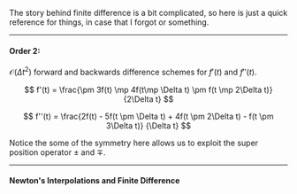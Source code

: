 The story behind finite difference is a bit complicated, so here is just a quick reference for things, in case that I forgot or something. 

---

#### Order 2: 

$\mathcal{O}(\Delta t^2)$ forward and backwards difference schemes for $f'(t)$ and $f''(t)$. 

$$
f'(t) = \frac{\pm 3f(t) \mp  4f(t\mp \Delta t) \pm f(t \mp 2\Delta t)}
{2\Delta t}
$$

$$
f''(t) = \frac{2f(t) - 5f(t \pm \Delta t) + 4f(t \pm 2\Delta t) - f(t \pm 3\Delta t)}
{\Delta t}
$$

Notice the some of the symmetry here allows us to exploit the super position operator $\pm$ and $\mp$. 


---
#### Newton's Interpolations and Finite Difference 





